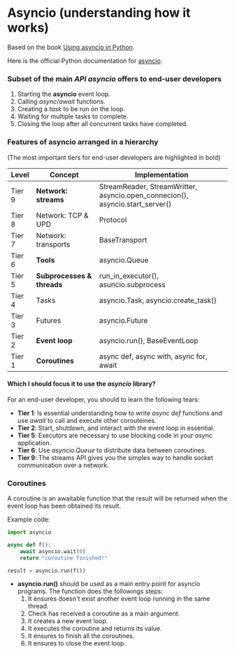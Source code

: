 
# Asyncio (understanding how it works)

Based on the book [Using asyncio in Python](https://www.oreilly.com/library/view/using-asyncio-in/9781492075325/).

Here is the official Python documentation for [asyncio](https://docs.python.org/3/library/asyncio.html).

### Subset of the main _API asyncio_ offers to end-user developers

1. Starting the __asyncio__ event loop.
2. Calling _async_/_await_ functions.
3. Creating a _task_ to be run on the loop.
4. Waiting for multiple tasks to complete.
5. Closing the loop after all concurrent tasks have completed.

### Features of asyncio arranged in a hierarchy
(The most important tiers for end-user developers are highlighted in bold)

| Level  | Concept                    | Implementation                                                                |
|--------|----------------------------|-------------------------------------------------------------------------------|
| Tier 9 | **Network: streams**       | StreamReader, StreamWritter, asyncio.open_connecion(), asyncio.start_server() |
| Tier 8 | Network: TCP & UPD         | Protocol                                                                      |
| Tier 7 | Network: transports        | BaseTransport                                                                 |
| Tier 6 | **Tools**                  | asyncio.Queue                                                                 |
| Tier 5 | **Subprocesses & threads** | run_in_executor(), asuncio.subprocess                                         |
| Tier 4 | Tasks                      | asyncio.Task, asyncio.create_task()                                           |
| Tier 3 | Futures                    | asyncio.Future                                                                |
| Tier 2 | **Event loop**             | asyncio.run(), BaseEventLoop                                                  |
| Tier 1 | **Coroutines**             | async def, async with, async for, await                                       |

#### Which I should focus it to use the *asyncio* library?
For an end-user developer, you should to learn the following tears:

- **Tier 1**: Is essential understanding how to write *async def* functions and use *await* to call and execute other corouteines.
- **Tier 2**: Start, shutdown, and interact with the event loop in essential.
- **Tier 5**: Executors are necessary to use blocking code in your *async* application.
- **Tier 6**: Use *asyncio.Queue* to distribute data between coroutines.
- **Tier 9**: The streams API gives you the simples way to handle socket communication over a network.

### Coroutines
A coroutine is an awaitable function that the result will be returned when the event loop has been obtained its result.

Example code:

```python
import asyncio

async def f():
    await asyncio.wait(0)
    return "coroutine finished!"

result = asyncio.run(f())
```

- **asyncio.run()** should be used as a main entry point for asyncio programs. The function does the followings steps:
  1. It ensures doesn't exist another event loop running in the same thread.
  2. Check has received a coroutine as a main argument.
  3. It creates a new event loop.
  4. It executes the coroutine and returns its value.
  5. It ensures to finish all the coroutines.
  6. It ensures to close the event loop.

